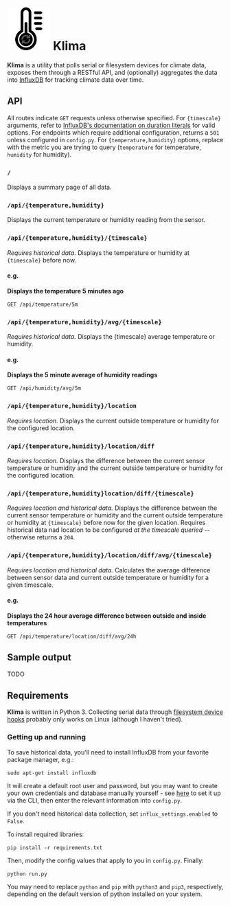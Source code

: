 # ![](icon.png) Klima
**Klima** is a utility that polls serial or filesystem devices for climate data, exposes them through a RESTful API, and (optionally) aggregates the data into [InfluxDB](https://github.com/influxdata/influxdb) for tracking climate data over time.

## API
All routes indicate `GET` requests unless otherwise specified. For `{timescale}` arguments, refer to [InfluxDB's documentation on duration literals](https://docs.influxdata.com/influxdb/v1.2/query_language/spec/#durations) for valid options. For endpoints which require additional configuration, returns a `501` unless configured in `config.py`. For `{temperature,humidity}` options, replace with the metric you are trying to query (`temperature` for temperature, `humidity` for humidity).

### `/`
Displays a summary page of all data.

### `/api/{temperature,humidity}`
Displays the current temperature or humidity reading from the sensor.

### `/api/{temperature,humidity}/{timescale}`
_Requires historical data._ Displays the temperature or humidity at `{timescale}` before now.

#### e.g.
**Displays the temperature 5 minutes ago**
```
GET /api/temperature/5m
```
### `/api/{temperature,humidity}/avg/{timescale}`
_Requires historical data._ Displays the {timescale} average temperature or humidity.

#### e.g.
**Displays the 5 minute average of humidity readings**
```
GET /api/humidity/avg/5m
```

### `/api/{temperature,humidity}/location`
_Requires location._ Displays the current outside temperature or humidity for the configured location.

### `/api/{temperature,humidity}/location/diff`
_Requires location._ Displays the difference between the current sensor temperature or humidity and the current outside temperature or humidity for the configured location.

### `/api/{temperature,humidity}location/diff/{timescale}`
_Requires location and historical data._ Displays the difference between the current sensor temperature or humidity and the current outside temperature or humidity at `{timescale}` before now for the given location. Requires historical data nad location to be configured _at the timescale queried_ -- otherwise returns a `204`.

### `/api/{temperature,humidity}/location/diff/avg/{timescale}`
_Requires location and historical data._ Calculates the average difference between sensor data and current outside temperature or humidity for a given timescale.

#### e.g.
**Displays the 24 hour average difference between outside and inside temperatures**
```
GET /api/temperature/location/diff/avg/24h
```

## Sample output
TODO

## Requirements
**Klima** is written in Python 3. Collecting serial data through [filesystem device hooks](https://en.wikipedia.org/wiki/Everything_is_a_file) probably only works on Linux (although I haven't tried).

### Getting up and running
To save historical data, you'll need to install InfluxDB from your favorite package manager, e.g.:
```
sudo apt-get install influxdb
```
It will create a default root user and password, but you may want to create your own credentials and database manually yourself - see [here](https://docs.influxdata.com/influxdb/v1.2/query_language/authentication_and_authorization/) to set it up via the CLI, then enter the relevant information into `config.py`. 

If you don't need historical data collection, set `influx_settings.enabled` to `False`.

To install required libraries:

```
pip install -r requirements.txt
```

Then, modify the config values that apply to you in `config.py`. Finally:

```
python run.py
```

You may need to replace `python` and `pip` with `python3` and `pip3`, respectively, depending on the default version of python installed on your system.

